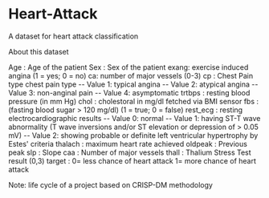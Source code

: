 # Heart-Attack
A dataset for heart attack classification


About this dataset

Age : Age of the patient
Sex : Sex of the patient
exang: exercise induced angina (1 = yes; 0 = no)
ca: number of major vessels (0-3)
cp : Chest Pain type chest pain type
-- Value 1: typical angina
-- Value 2: atypical angina
-- Value 3: non-anginal pain
-- Value 4: asymptomatic
trtbps : resting blood pressure (in mm Hg)
chol : cholestoral in mg/dl fetched via BMI sensor
fbs : (fasting blood sugar > 120 mg/dl) (1 = true; 0 = false)
rest_ecg : resting electrocardiographic results
-- Value 0: normal
-- Value 1: having ST-T wave abnormality (T wave inversions and/or ST elevation or depression of > 0.05 mV)
-- Value 2: showing probable or definite left ventricular hypertrophy by Estes' criteria
thalach : maximum heart rate achieved
oldpeak : Previous peak
slp : Slope
caa : Number of major vessels
thall : Thalium Stress Test result (0,3)
target : 0= less chance of heart attack 1= more chance of heart attack

Note: life cycle of a project based on CRISP-DM methodology
